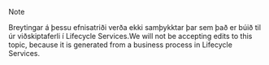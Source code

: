 > [!NOTE]
> <span data-ttu-id="bc612-101">Breytingar á þessu efnisatriði verða ekki samþykktar þar sem það er búið til úr viðskiptaferli í Lifecycle Services.</span><span class="sxs-lookup"><span data-stu-id="bc612-101">We will not be accepting edits to this topic, because it is generated from a business process in Lifecycle Services.</span></span>